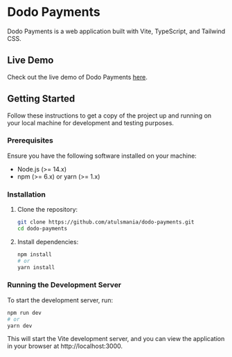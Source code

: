 # Dodo Payments

Dodo Payments is a web application built with Vite, TypeScript, and Tailwind CSS.

## Live Demo

Check out the live demo of Dodo Payments [here](https://dodo-payments.vercel.app/).

## Getting Started

Follow these instructions to get a copy of the project up and running on your local machine for development and testing purposes.

### Prerequisites

Ensure you have the following software installed on your machine:

- Node.js (>= 14.x)
- npm (>= 6.x) or yarn (>= 1.x)

### Installation

1. Clone the repository:

   ```sh
   git clone https://github.com/atulsmania/dodo-payments.git
   cd dodo-payments
   ```

2. Install dependencies:

   ```sh
   npm install
   # or
   yarn install
   ```

### Running the Development Server

To start the development server, run:

```sh
npm run dev
# or
yarn dev
```

This will start the Vite development server, and you can view the application in your browser at http://localhost:3000.
